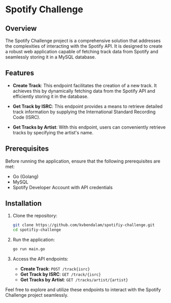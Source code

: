# Spotify Challenge

## Overview

The Spotify Challenge project is a comprehensive solution that addresses the complexities of interacting with the Spotify API. It is designed to create a robust web application capable of fetching track data from Spotify and seamlessly storing it in a MySQL database.

## Features

- **Create Track**: This endpoint facilitates the creation of a new track. It achieves this by dynamically fetching data from the Spotify API and efficiently storing it in the database.

- **Get Track by ISRC**: This endpoint provides a means to retrieve detailed track information by supplying the International Standard Recording Code (ISRC).

- **Get Tracks by Artist**: With this endpoint, users can conveniently retrieve tracks by specifying the artist's name.

## Prerequisites

Before running the application, ensure that the following prerequisites are met:

- Go (Golang)
- MySQL
- Spotify Developer Account with API credentials

## Installation

1. Clone the repository:

   ```bash
   git clone https://github.com/kvbendalam/spotifiy-challenge.git
   cd spotifiy-challenge
   ```

2. Run the application:

   ```bash
   go run main.go
   ```

3. Access the API endpoints:

   - **Create Track**: `POST /track{isrc}`
   - **Get Track by ISRC**: `GET /track/{isrc}`
   - **Get Tracks by Artist**: `GET /tracks/artist/{artist}`

Feel free to explore and utilize these endpoints to interact with the Spotify Challenge project seamlessly.
